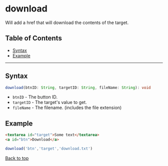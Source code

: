 # download
Will add a href that will download the contents of the target.
## Table of Contents
- [Syntax](#syntax)
- [Example](#example)
---

## Syntax
```typescript
download(btnID: String, targetID: String, fileName: String): void
```
- `btnID` - The button ID.
- `targetID` - The target's value to get.
- `fileName` - The filename. (includes the file extension)
## Example
```html
<textarea id="target">Some text</textarea>
<a id="btn">Download</a>
```
```js
download('btn','target','download.txt')
```
[Back to top](#)